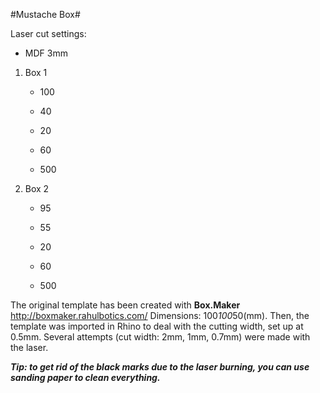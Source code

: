 #Mustache Box#

Laser cut settings: 

* MDF 3mm

1. Box 1
   * 100
   * 40

   * 20
   * 60
   * 500

2. Box 2
   * 95
   * 55

   * 20
   * 60
   * 500

The original template has been created with __Box.Maker__ http://boxmaker.rahulbotics.com/
Dimensions: 100*100*50(mm). Then, the template was imported in Rhino to deal with the cutting width, set up at 0.5mm. Several attempts (cut width: 2mm, 1mm, 0.7mm) were made with the laser.  

*__Tip: to get rid of the black marks due to the laser burning, you can use sanding paper to clean everything.__*
